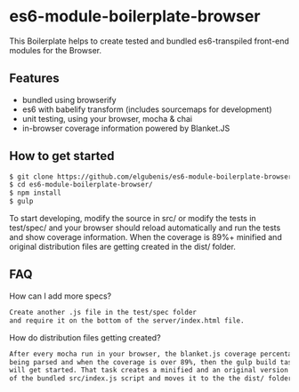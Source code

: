 # es6-module-boilerplate-browser
This Boilerplate helps to create tested and bundled es6-transpiled front-end modules for the Browser.

## Features
- bundled using browserify
- es6 with babelify transform (includes sourcemaps for development)
- unit testing, using your browser, mocha & chai
- in-browser coverage information powered by Blanket.JS

## How to get started
```sh
$ git clone https://github.com/elgubenis/es6-module-boilerplate-browser
$ cd es6-module-boilerplate-browser/
$ npm install
$ gulp
```
To start developing, modify the source in src/ or modify the tests in test/spec/ and your browser should
reload automatically and run the tests and show coverage information. When the coverage is 89%+ minified and
original distribution files are getting created in the dist/ folder.

## FAQ
How can I add more specs?
```sh
Create another .js file in the test/spec folder
and require it on the bottom of the server/index.html file.
```
How do distribution files getting created?
```sh
After every mocha run in your browser, the blanket.js coverage percentage is
being parsed and when the coverage is over 89%, then the gulp build task
will get started. That task creates a minified and an original version
of the bundled src/index.js script and moves it to the the dist/ folder, ready for publish!
```